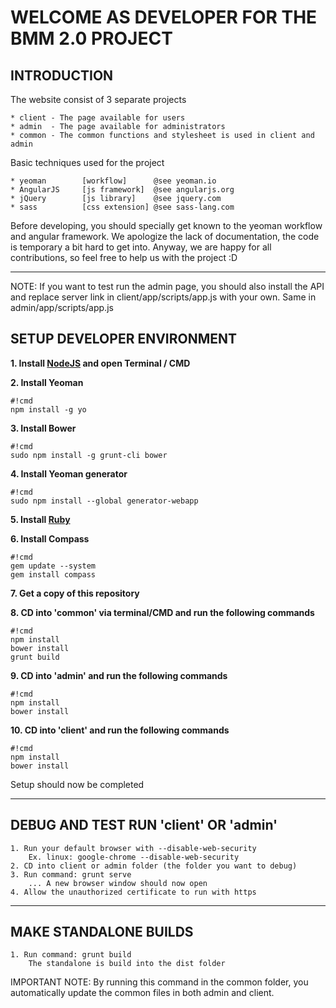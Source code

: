 WELCOME AS DEVELOPER FOR THE BMM 2.0 PROJECT
============================================


INTRODUCTION
------------

The website consist of 3 separate projects

    * client - The page available for users
    * admin  - The page available for administrators
    * common - The common functions and stylesheet is used in client and admin


Basic techniques used for the project

    * yeoman        [workflow]      @see yeoman.io
    * AngularJS     [js framework]  @see angularjs.org
    * jQuery        [js library]    @see jquery.com
    * sass          [css extension] @see sass-lang.com


Before developing, you should specially get known to the yeoman workflow and angular framework.
We apologize the lack of documentation, the code is temporary a bit hard to get into.
Anyway, we are happy for all contributions, so feel free to help us with the project :D
____________________________________________


NOTE:
    If you want to test run the admin page, you should also install the
    API and replace server link in client/app/scripts/app.js with your own.
    Same in admin/app/scripts/app.js

SETUP DEVELOPER ENVIRONMENT
---------------------------

**1. Install [NodeJS](http://nodejs.org/) and open Terminal / CMD**

**2. Install Yeoman**
```
#!cmd
npm install -g yo
```

**3. Install Bower**
```
#!cmd
sudo npm install -g grunt-cli bower
```

**4. Install Yeoman generator**
```
#!cmd
sudo npm install --global generator-webapp
```

**5. Install [Ruby](https://www.ruby-lang.org/en/downloads/)**

**6. Install Compass**
```
#!cmd
gem update --system
gem install compass
```

**7. Get a copy of this repository**

**8. CD into 'common' via terminal/CMD and run the following commands**
```
#!cmd
npm install
bower install
grunt build
```

**9. CD into 'admin' and run the following commands**
```
#!cmd
npm install
bower install
```

**10. CD into 'client' and run the following commands**
```
#!cmd
npm install
bower install
```

Setup should now be completed
____________________________________________


DEBUG AND TEST RUN 'client' OR 'admin'
--------------------------------------

    1. Run your default browser with --disable-web-security
        Ex. linux: google-chrome --disable-web-security
    2. CD into client or admin folder (the folder you want to debug)
    3. Run command: grunt serve
        ... A new browser window should now open
    4. Allow the unauthorized certificate to run with https


____________________________________________


MAKE STANDALONE BUILDS
----------------------

    1. Run command: grunt build
        The standalone is build into the dist folder

IMPORTANT NOTE:
    By running this command in the common folder, you automatically update the common files
    in both admin and client.